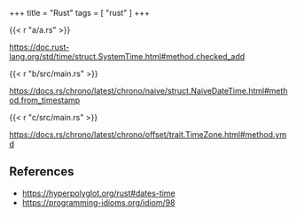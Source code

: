 +++
title = "Rust"
tags = [ "rust" ]
+++

{{< r "a/a.rs" >}}

<https://doc.rust-lang.org/std/time/struct.SystemTime.html#method.checked_add>

{{< r "b/src/main.rs" >}}

<https://docs.rs/chrono/latest/chrono/naive/struct.NaiveDateTime.html#method.from_timestamp>

{{< r "c/src/main.rs" >}}

<https://docs.rs/chrono/latest/chrono/offset/trait.TimeZone.html#method.ymd>

## References

- <https://hyperpolyglot.org/rust#dates-time>
- <https://programming-idioms.org/idiom/98>
